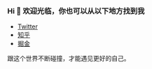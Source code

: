 ### Hi 👋 欢迎光临，你也可以从以下地方找到我

- [Twitter](https://twitter.com/hungryturbo)
- [知乎](https://www.zhihu.com/people/huo-yi-tong-98/)
- [掘金](https://juejin.im/user/5a2de8a8f265da4320032fc4/posts/)


跟这个世界不断碰撞，才能遇见更好的自己。


